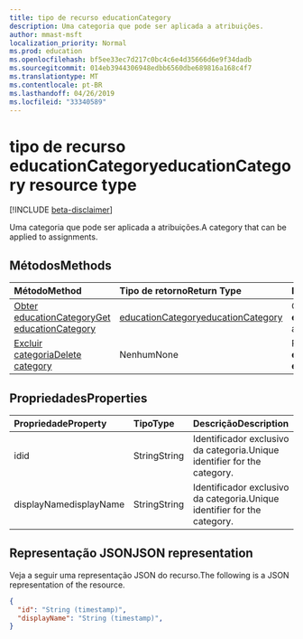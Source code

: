 ```yaml
---
title: tipo de recurso educationCategory
description: Uma categoria que pode ser aplicada a atribuições.
author: mmast-msft
localization_priority: Normal
ms.prod: education
ms.openlocfilehash: bf5ee33ec7d217c0bc4c6e4d35666d6e9f34dadb
ms.sourcegitcommit: 014eb3944306948edbb6560dbe689816a168c4f7
ms.translationtype: MT
ms.contentlocale: pt-BR
ms.lasthandoff: 04/26/2019
ms.locfileid: "33340589"
---
```

# <a name="educationcategory-resource-type"></a><span data-ttu-id="bed8b-103">tipo de recurso educationCategory</span><span class="sxs-lookup"><span data-stu-id="bed8b-103">educationCategory resource type</span></span>

[!INCLUDE [beta-disclaimer](../../includes/beta-disclaimer.md)]

<span data-ttu-id="bed8b-104">Uma categoria que pode ser aplicada a atribuições.</span><span class="sxs-lookup"><span data-stu-id="bed8b-104">A category that can be applied to assignments.</span></span>


## <a name="methods"></a><span data-ttu-id="bed8b-105">Métodos</span><span class="sxs-lookup"><span data-stu-id="bed8b-105">Methods</span></span>

| <span data-ttu-id="bed8b-106">Método</span><span class="sxs-lookup"><span data-stu-id="bed8b-106">Method</span></span>           | <span data-ttu-id="bed8b-107">Tipo de retorno</span><span class="sxs-lookup"><span data-stu-id="bed8b-107">Return Type</span></span>    |<span data-ttu-id="bed8b-108">Descrição</span><span class="sxs-lookup"><span data-stu-id="bed8b-108">Description</span></span>|
|:---------------|:--------|:----------|
|[<span data-ttu-id="bed8b-109">Obter educationCategory</span><span class="sxs-lookup"><span data-stu-id="bed8b-109">Get educationCategory</span></span>](../api/educationcategory-get.md) | [<span data-ttu-id="bed8b-110">educationCategory</span><span class="sxs-lookup"><span data-stu-id="bed8b-110">educationCategory</span></span>](educationCategory.md) | <span data-ttu-id="bed8b-111">Obter um **educationCategory**existente.</span><span class="sxs-lookup"><span data-stu-id="bed8b-111">Get an existing **educationCategory**.</span></span>|
|[<span data-ttu-id="bed8b-112">Excluir categoria</span><span class="sxs-lookup"><span data-stu-id="bed8b-112">Delete category</span></span>](../api/educationcategory-delete.md) | <span data-ttu-id="bed8b-113">Nenhum</span><span class="sxs-lookup"><span data-stu-id="bed8b-113">None</span></span> | <span data-ttu-id="bed8b-114">Remover um **educationCategory**.</span><span class="sxs-lookup"><span data-stu-id="bed8b-114">Remove an **educationCategory**.</span></span>|


## <a name="properties"></a><span data-ttu-id="bed8b-115">Propriedades</span><span class="sxs-lookup"><span data-stu-id="bed8b-115">Properties</span></span>
| <span data-ttu-id="bed8b-116">Propriedade</span><span class="sxs-lookup"><span data-stu-id="bed8b-116">Property</span></span>     | <span data-ttu-id="bed8b-117">Tipo</span><span class="sxs-lookup"><span data-stu-id="bed8b-117">Type</span></span>   |<span data-ttu-id="bed8b-118">Descrição</span><span class="sxs-lookup"><span data-stu-id="bed8b-118">Description</span></span>|
|:---------------|:--------|:----------|
|<span data-ttu-id="bed8b-119">id</span><span class="sxs-lookup"><span data-stu-id="bed8b-119">id</span></span>|<span data-ttu-id="bed8b-120">String</span><span class="sxs-lookup"><span data-stu-id="bed8b-120">String</span></span>|<span data-ttu-id="bed8b-121">Identificador exclusivo da categoria.</span><span class="sxs-lookup"><span data-stu-id="bed8b-121">Unique identifier for the category.</span></span>|
|<span data-ttu-id="bed8b-122">displayName</span><span class="sxs-lookup"><span data-stu-id="bed8b-122">displayName</span></span>|<span data-ttu-id="bed8b-123">String</span><span class="sxs-lookup"><span data-stu-id="bed8b-123">String</span></span>|<span data-ttu-id="bed8b-124">Identificador exclusivo da categoria.</span><span class="sxs-lookup"><span data-stu-id="bed8b-124">Unique identifier for the category.</span></span>|

## <a name="json-representation"></a><span data-ttu-id="bed8b-125">Representação JSON</span><span class="sxs-lookup"><span data-stu-id="bed8b-125">JSON representation</span></span>

<span data-ttu-id="bed8b-126">Veja a seguir uma representação JSON do recurso.</span><span class="sxs-lookup"><span data-stu-id="bed8b-126">The following is a JSON representation of the resource.</span></span>

<!-- {
  "blockType": "resource",
  "optionalProperties": [

  ],
  "@odata.type": "microsoft.graph.educationCategory"
}-->

```json
{
  "id": "String (timestamp)",
  "displayName": "String (timestamp)",
}

```

<!-- uuid: 8fcb5dbc-d5aa-4681-8e31-b001d5168d79
2015-10-25 14:57:30 UTC -->
<!--
{
  "type": "#page.annotation",
  "description": "educationCategory resource",
  "keywords": "",
  "section": "documentation",
  "tocPath": "",
  "suppressions": []
}
-->

